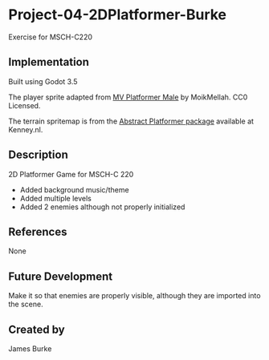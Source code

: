 # Project-04-2DPlatformer-Burke

Exercise for MSCH-C220

## Implementation

Built using Godot 3.5

The player sprite adapted from [MV Platformer Male](https://opengameart.org/content/mv-platformer-male-32x64) by MoikMellah. CC0 Licensed.

The terrain spritemap is from the [Abstract Platformer package](https://kenney.nl/assets/abstract-platformer) available at Kenney.nl.


## Description

2D Platformer Game for MSCH-C 220
- Added background music/theme
- Added multiple levels
- Added 2 enemies although not properly initialized

## References

None


## Future Development

Make it so that enemies are properly visible, although they are imported into the scene.


## Created by 

James Burke
